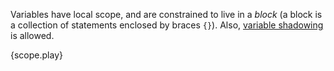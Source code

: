 Variables have local scope, and are constrained to live in a *block* (a block
is a collection of statements enclosed by braces `{}`). Also,
[variable shadowing](https://en.wikipedia.org/wiki/Variable_shadowing) is
allowed.

{scope.play}
